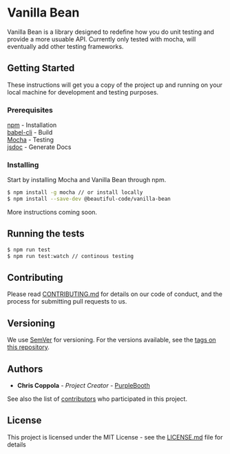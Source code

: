 # Vanilla Bean

Vanilla Bean is a library designed to redefine how you do unit testing and provide a more usuable API. Currently only tested with mocha, will eventually add other testing frameworks.

## Getting Started

These instructions will get you a copy of the project up and running on your local machine for development and testing purposes.

### Prerequisites

[npm](https://www.npmjs.com/) - Installation  
[babel-cli](https://github.com/babel/babel/tree/master/packages/babel-cli) - Build  
[Mocha](https://github.com/mochajs/mocha) - Testing  
[jsdoc](https://github.com/jsdoc3/jsdoc) - Generate Docs

### Installing

Start by installing Mocha and Vanilla Bean through npm.
```bash
$ npm install -g mocha // or install locally
$ npm install --save-dev @beautiful-code/vanilla-bean
```

More instructions coming soon.

## Running the tests

```bash
$ npm run test
$ npm run test:watch // continous testing
```

## Contributing

Please read [CONTRIBUTING.md](CONTRIBUTING.md) for details on our code of conduct, and the process for submitting pull requests to us.

## Versioning

We use [SemVer](http://semver.org/) for versioning. For the versions available, see the [tags on this repository](https://github.com/your/project/tags). 

## Authors

* **Chris Coppola** - *Project Creator* - [PurpleBooth](https://github.com/MyNameReallySux)

See also the list of [contributors](https://github.com/mynamereallysux/vanilla-bean/contributors) who participated in this project.

## License

This project is licensed under the MIT License - see the [LICENSE.md](LICENSE.md) file for details
